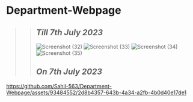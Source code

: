 # **Department-Webpage**
>> ## *Till 7th July 2023*
>> ![Screenshot (32)](https://github.com/Sahil-563/Department-Webpage/assets/93484552/9a0db31a-4feb-42c1-bdc4-fa954edef281)
>> ![Screenshot (33)](https://github.com/Sahil-563/Department-Webpage/assets/93484552/a96247f0-fdf0-4c9b-8724-6df605fe0018)
>> ![Screenshot (34)](https://github.com/Sahil-563/Department-Webpage/assets/93484552/c33bb7ed-fb7e-4373-8b6e-6b38aedcb5de)
>> ![Screenshot (35)](https://github.com/Sahil-563/Department-Webpage/assets/93484552/aaf78c45-e064-479c-8964-976bca2e58fd)
>>
>> ## *On 7th July 2023*


https://github.com/Sahil-563/Department-Webpage/assets/93484552/2d8b4357-643b-4a34-a2fb-4b0d40e17de1



